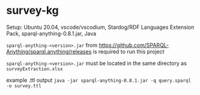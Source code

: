 # survey-kg
Setup: Ubuntu 20.04, vscode/vscodium, Stardog/RDF Languages Extension Pack, sparql-anything-0.8.1.jar, Java

```sparql-anything-<version>.jar``` from https://github.com/SPARQL-Anything/sparql.anything/releases is required to run this project
  
```sparql-anything-<version>.jar``` must be located in the same directory as ```surveyExtraction.xlsx```
  
example .ttl output ```java -jar sparql-anything-0.8.1.jar -q query.sparql -o survey.ttl```
